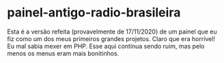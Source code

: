 # painel-antigo-radio-brasileira
Esta é a versão refeita (provavelmente de 17/11/2020) de um painel que eu fiz como um dos meus primeiros grandes projetos. Claro que era horrível! Eu mal sabia mexer em PHP. Esse aqui continua sendo ruim, mas pelo menos os menus eram mais bonitinhos.
